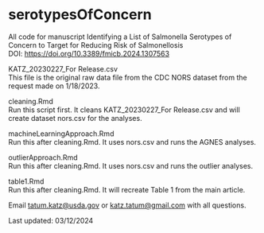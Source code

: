 # serotypesOfConcern
All code for manuscript Identifying a List of Salmonella Serotypes of Concern to Target for Reducing Risk of Salmonellosis  
DOI: https://doi.org/10.3389/fmicb.2024.1307563

KATZ_20230227_For Release.csv  
This file is the original raw data file from the CDC NORS dataset from the request made on 1/18/2023.

cleaning.Rmd  
Run this script first. It cleans KATZ_20230227_For Release.csv and will create dataset nors.csv for the analyses.

machineLearningApproach.Rmd  
Run this after cleaning.Rmd. It uses nors.csv and runs the AGNES analyses.

outlierApproach.Rmd  
Run this after cleaning.Rmd. It uses nors.csv and runs the outlier analyses.

table1.Rmd  
Run this after cleaning.Rmd. It will recreate Table 1 from the main article.

Email tatum.katz@usda.gov or katz.tatum@gmail.com with all questions.

Last updated: 03/12/2024
